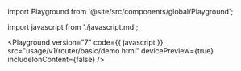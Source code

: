 import Playground from '@site/src/components/global/Playground';

import javascript from './javascript.md';

<Playground
  version="7"
  code={{ javascript }}
  src="usage/v1/router/basic/demo.html"
  devicePreview={true}
  includeIonContent={false}
/>
